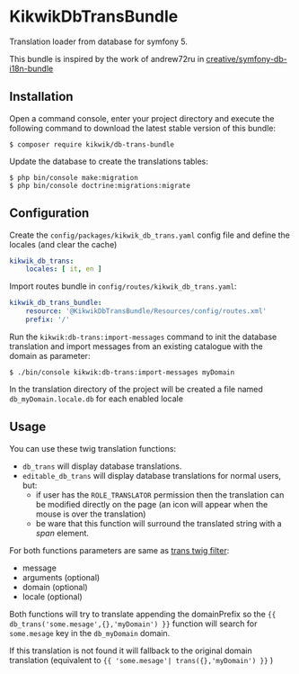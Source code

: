 KikwikDbTransBundle
===================

Translation loader from database for symfony 5.

This bundle is inspired by the work of andrew72ru in [creative/symfony-db-i18n-bundle](https://github.com/crtweb/symfony-db-i18n-bundle)

Installation
------------

Open a command console, enter your project directory and execute the
following command to download the latest stable version of this bundle:

```console
$ composer require kikwik/db-trans-bundle
```

Update the database to create the translations tables:

```console
$ php bin/console make:migration
$ php bin/console doctrine:migrations:migrate
```

Configuration
-------------

Create the `config/packages/kikwik_db_trans.yaml` config file and define the locales (and clear the cache)

```yaml
kikwik_db_trans:
    locales: [ it, en ]
```

Import routes bundle in `config/routes/kikwik_db_trans.yaml`:

```yaml
kikwik_db_trans_bundle:
    resource: '@KikwikDbTransBundle/Resources/config/routes.xml'
    prefix: '/'
```

Run the `kikwik:db-trans:import-messages` command to init the database translation and import messages from an existing catalogue with the domain as parameter:

```console
$ ./bin/console kikwik:db-trans:import-messages myDomain
```

In the translation directory of the project will be created a file named `db_myDomain.locale.db` for each enabled locale

Usage
-----

You can use these twig translation functions:

- `db_trans` will display database translations.
- `editable_db_trans` will display database translations for normal users, but:
  - if user has the `ROLE_TRANSLATOR` permission then the translation can be modified directly on the page (an icon will appear when the mouse is over the translation)
  - be ware that this function will surround the translated string with a _span_ element.

For both functions parameters are same as [trans twig filter](https://symfony.com/doc/current/reference/twig_reference.html#trans):

- message
- arguments (optional)
- domain (optional)
- locale (optional)

Both functions will try to translate appending the domainPrefix so the `{{ db_trans('some.mesage',{},'myDomain') }}` function will search for `some.mesage` key in the `db_myDomain` domain.

If this translation is not found it will fallback to the original domain translation (equivalent to `{{ 'some.mesage'| trans({},'myDomain') }}` )
